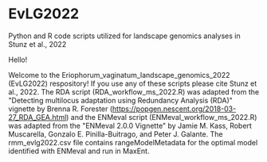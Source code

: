 # EvLG2022
Python and R code scripts utilized for landscape genomics analyses in Stunz et al., 2022

Hello!

Welcome to the Eriophorum_vaginatum_landscape_genomics_2022 (EvLG2022) respository! If you use any of these scripts please cite Stunz et al., 2022. The RDA script (RDA_workflow_ms_2022.R) was adapted from the "Detecting multilocus adaptation using Redundancy Analysis (RDA)" vignette by Brenna R. Forester (https://popgen.nescent.org/2018-03-27_RDA_GEA.html) and the ENMeval script (ENMeval_workflow_ms_2022.R) was adapted from the "ENMeval 2.0.0 Vignette" by Jamie M. Kass, Robert Muscarella, Gonzalo E. Pinilla-Buitrago, and Peter J. Galante. The rmm_evlg2022.csv file contains rangeModelMetadata for the optimal model identified with ENMeval and run in MaxEnt.



